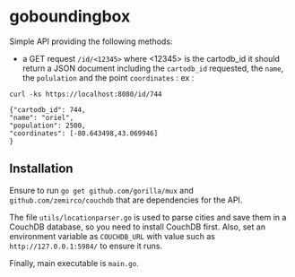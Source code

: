 # goboundingbox

Simple API providing the following methods:

- a GET request `/id/<12345>` where <12345> is the cartodb_id
it should return a JSON document including the `cartodb_id` requested, the `name`, the `polulation` and the point `coordinates` :
ex :
```
curl -ks https://localhost:8080/id/744

{"cartodb_id": 744,
"name": "oriel",
"population": 2500,
"coordinates": [-80.643498,43.069946]
}
```

## Installation

Ensure to run `go get github.com/gorilla/mux` and `github.com/zemirco/couchdb` that are dependencies for the API.

The file `utils/locationparser.go` is used to parse cities and save them in a CouchDB database, so you need to install CouchDB first. Also, set an environment variable as `COUCHDB_URL` with value such as `http://127.0.0.1:5984/` to ensure it runs.

Finally, main executable is `main.go`.